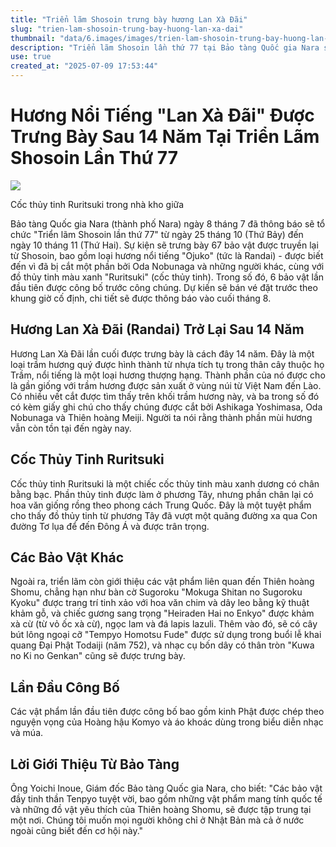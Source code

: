 ```yaml
---
title: "Triển lãm Shosoin trưng bày hương Lan Xà Đãi"
slug: "trien-lam-shosoin-trung-bay-huong-lan-xa-dai"
thumbnail: "data/6.images/images/trien-lam-shosoin-trung-bay-huong-lan-xa-dai.webp"
description: "Triển lãm Shosoin lần thứ 77 tại Bảo tàng Quốc gia Nara sẽ trưng bày 67 bảo vật quý giá, bao gồm hương Lan Xà Đãi (Randai) nổi tiếng và cốc thủy tinh Ruritsuki, từ ngày 25/10 đến 10/11/2025."
use: true
created_at: "2025-07-09 17:53:44"
---
```


# Hương Nổi Tiếng "Lan Xà Đãi" Được Trưng Bày Sau 14 Năm Tại Triển Lãm Shosoin Lần Thứ 77

![](/images/20250709-00643360-raditopi-000-1-view.webp)

Cốc thủy tinh Ruritsuki trong nhà kho giữa

Bảo tàng Quốc gia Nara (thành phố Nara) ngày 8 tháng 7 đã thông báo sẽ tổ chức "Triển lãm Shosoin lần thứ 77" từ ngày 25 tháng 10 (Thứ Bảy) đến ngày 10 tháng 11 (Thứ Hai). Sự kiện sẽ trưng bày 67 bảo vật được truyền lại từ Shosoin, bao gồm loại hương nổi tiếng "Ojuko" (tức là Randai) - được biết đến vì đã bị cắt một phần bởi Oda Nobunaga và những người khác, cùng với đồ thủy tinh màu xanh "Ruritsuki" (cốc thủy tinh). Trong số đó, 6 bảo vật lần đầu tiên được công bố trước công chúng. Dự kiến sẽ bán vé đặt trước theo khung giờ cố định, chi tiết sẽ được thông báo vào cuối tháng 8.

## Hương Lan Xà Đãi (Randai) Trở Lại Sau 14 Năm

Hương Lan Xà Đãi lần cuối được trưng bày là cách đây 14 năm. Đây là một loại trầm hương quý được hình thành từ nhựa tích tụ trong thân cây thuộc họ Trầm, nổi tiếng là một loại hương thượng hạng. Thành phần của nó được cho là gần giống với trầm hương được sản xuất ở vùng núi từ Việt Nam đến Lào. Có nhiều vết cắt được tìm thấy trên khối trầm hương này, và ba trong số đó có kèm giấy ghi chú cho thấy chúng được cắt bởi Ashikaga Yoshimasa, Oda Nobunaga và Thiên hoàng Meiji. Người ta nói rằng thành phần mùi hương vẫn còn tồn tại đến ngày nay.

## Cốc Thủy Tinh Ruritsuki

Cốc thủy tinh Ruritsuki là một chiếc cốc thủy tinh màu xanh dương có chân bằng bạc. Phần thủy tinh được làm ở phương Tây, nhưng phần chân lại có hoa văn giống rồng theo phong cách Trung Quốc. Đây là một tuyệt phẩm cho thấy đồ thủy tinh từ phương Tây đã vượt một quãng đường xa qua Con đường Tơ lụa để đến Đông Á và được trân trọng.

## Các Bảo Vật Khác

Ngoài ra, triển lãm còn giới thiệu các vật phẩm liên quan đến Thiên hoàng Shomu, chẳng hạn như bàn cờ Sugoroku "Mokuga Shitan no Sugoroku Kyoku" được trang trí tinh xảo với hoa văn chim và dây leo bằng kỹ thuật khảm gỗ, và chiếc gương sang trọng "Heiraden Hai no Enkyo" được khảm xà cừ (từ vỏ ốc xà cừ), ngọc lam và đá lapis lazuli. Thêm vào đó, sẽ có cây bút lông ngoại cỡ "Tempyo Homotsu Fude" được sử dụng trong buổi lễ khai quang Đại Phật Todaiji (năm 752), và nhạc cụ bốn dây có thân tròn "Kuwa no Ki no Genkan" cũng sẽ được trưng bày.

## Lần Đầu Công Bố

Các vật phẩm lần đầu tiên được công bố bao gồm kinh Phật được chép theo nguyện vọng của Hoàng hậu Komyo và áo khoác dùng trong biểu diễn nhạc và múa.

## Lời Giới Thiệu Từ Bảo Tàng

Ông Yoichi Inoue, Giám đốc Bảo tàng Quốc gia Nara, cho biết: "Các bảo vật đầy tinh thần Tenpyo tuyệt vời, bao gồm những vật phẩm mang tính quốc tế và những đồ vật yêu thích của Thiên hoàng Shomu, sẽ được tập trung tại một nơi. Chúng tôi muốn mọi người không chỉ ở Nhật Bản mà cả ở nước ngoài cũng biết đến cơ hội này."
